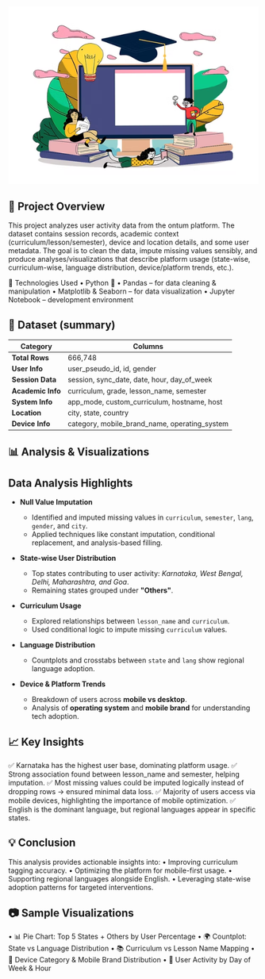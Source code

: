 ![ontum_dataset_Analysis](ontum_logo.png)

## 📝 Project Overview

This project analyzes user activity data from the ontum platform. The dataset contains session records, academic context (curriculum/lesson/semester), device and location details, and some user metadata. The goal is to clean the data, impute missing values sensibly, and produce analyses/visualizations that describe platform usage (state-wise, curriculum-wise, language distribution, device/platform trends, etc.).

🚀 Technologies Used • Python 🐍 • Pandas – for data cleaning & manipulation • Matplotlib & Seaborn – for data visualization • Jupyter Notebook – development environment

## 📂 Dataset (summary)

| Category          | Columns                                                                 |
|-------------------|-------------------------------------------------------------------------|
| **Total Rows**    | 666,748                                                                 |
| **User Info**     | user_pseudo_id, id, gender                                              |
| **Session Data**  | session, sync_date, date, hour, day_of_week                             |
| **Academic Info** | curriculum, grade, lesson_name, semester                                |
| **System Info**   | app_mode, custom_curriculum, hostname, host                             |
| **Location**      | city, state, country                                                    |
| **Device Info**   | category, mobile_brand_name, operating_system                           |



## 📊 Analysis & Visualizations
## Data Analysis Highlights

- **Null Value Imputation**
  - Identified and imputed missing values in `curriculum`, `semester`, `lang`, `gender`, and `city`.
  - Applied techniques like constant imputation, conditional replacement, and analysis-based filling.

- **State-wise User Distribution**
  - Top states contributing to user activity: *Karnataka, West Bengal, Delhi, Maharashtra, and Goa*.
  - Remaining states grouped under **"Others"**.

- **Curriculum Usage**
  - Explored relationships between `lesson_name` and `curriculum`.
  - Used conditional logic to impute missing `curriculum` values.

- **Language Distribution**
  - Countplots and crosstabs between `state` and `lang` show regional language adoption.

- **Device & Platform Trends**
  - Breakdown of users across **mobile vs desktop**.
  - Analysis of **operating system** and **mobile brand** for understanding tech adoption.



## 📈 Key Insights
✅ Karnataka has the highest user base, dominating platform usage.
✅ Strong association found between lesson_name and semester, helping imputation.
✅ Most missing values could be imputed logically instead of dropping rows → ensured minimal data loss.
✅ Majority of users access via mobile devices, highlighting the importance of mobile optimization.
✅ English is the dominant language, but regional languages appear in specific states.


## 💡 Conclusion
This analysis provides actionable insights into:
•	Improving curriculum tagging accuracy.
•	Optimizing the platform for mobile-first usage.
•	Supporting regional languages alongside English.
•	Leveraging state-wise adoption patterns for targeted interventions.


## 📷 Sample Visualizations
•	📊 Pie Chart: Top 5 States + Others by User Percentage
•	🌍 Countplot: State vs Language Distribution
•	📚 Curriculum vs Lesson Name Mapping
•	📱 Device Category & Mobile Brand Distribution
•	📆 User Activity by Day of Week & Hour



